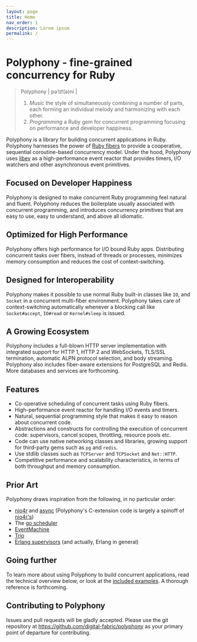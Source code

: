 ```yaml
---
layout: page
title: Home
nav_order: 1
description: Lorem ipsum
permalink: /
---
```


# Polyphony - fine-grained concurrency for Ruby

> Polyphony \| pəˈlɪf\(ə\)ni \|
> 1. _Music_ the style of simultaneously combining a number of parts, each
>    forming an individual melody and harmonizing with each other.
> 2. _Programming_ a Ruby gem for concurrent programming focusing on performance
>    and developer happiness.

Polyphony is a library for building concurrent applications in Ruby. Polyphony
harnesses the power of [Ruby fibers](https://ruby-doc.org/core-2.5.1/Fiber.html)
to provide a cooperative, sequential coroutine-based concurrency model. Under
the hood, Polyphony uses [libev](https://github.com/enki/libev) as a
high-performance event reactor that provides timers, I/O watchers and other
asynchronous event primitives.


## Focused on Developer Happiness

Polyphony is designed to make concurrent Ruby programming feel natural and
fluent. Polyphony reduces the boilerplate usually associated with concurrent
programming, and introduces concurrency primitives that are easy to use, easy to
understand, and above all idiomatic.

## Optimized for High Performance

Polyphony offers high performance for I/O bound Ruby apps. Distributing
concurrent tasks over fibers, instead of threads or processes, minimizes memory
consumption and reduces the cost of context-switching.

## Designed for Interoperability

Polyphony makes it possible to use normal Ruby built-in classes like `IO`, and
`Socket` in a concurrent multi-fiber environment. Polyphony takes care of
context-switching automatically whenever a blocking call like `Socket#accept`,
`IO#read` or `Kernel#sleep` is issued.

## A Growing Ecosystem

Polyphony includes a full-blown HTTP server implementation with integrated
support for HTTP 1, HTTP 2 and WebSockets, TLS/SSL termination, automatic
ALPN protocol selection, and body streaming. Polyphony also includes fiber-aware
extensions for PostgreSQL and Redis. More databases and services are forthcoming.

## Features

* Co-operative scheduling of concurrent tasks using Ruby fibers.
* High-performance event reactor for handling I/O events and timers.
* Natural, sequential programming style that makes it easy to reason about
  concurrent code.
* Abstractions and constructs for controlling the execution of concurrent code:
  supervisors, cancel scopes, throttling, resource pools etc.
* Code can use native networking classes and libraries, growing support for
  third-party gems such as `pg` and `redis`.
* Use stdlib classes such as `TCPServer` and `TCPSocket` and `Net::HTTP`.
* Competitive performance and scalability characteristics, in terms of both
  throughput and memory consumption.

## Prior Art

Polyphony draws inspiration from the following, in no particular order:

* [nio4r](https://github.com/socketry/nio4r/) and
  [async](https://github.com/socketry/async) (Polyphony's C-extension code is
  largely a spinoff of
  [nio4r's](https://github.com/socketry/nio4r/tree/master/ext))
* The [go scheduler](https://www.ardanlabs.com/blog/2018/08/scheduling-in-go-part2.html)
* [EventMachine](https://github.com/eventmachine/eventmachine)
* [Trio](https://trio.readthedocs.io/)
* [Erlang supervisors](http://erlang.org/doc/man/supervisor.html) (and actually,
  Erlang in general)

## Going further

To learn more about using Polyphony to build concurrent applications, read the
technical overview below, or look at the [included
examples](https://github.com/digital-fabric/polyphony/tree/9e0f3b09213156bdf376ef33684ef267517f06e8/examples/README.md).
A thorough reference is forthcoming.

## Contributing to Polyphony

Issues and pull requests will be gladly accepted. Please use the git repository
at https://github.com/digital-fabric/polyphony as your primary point of
departure for contributing.